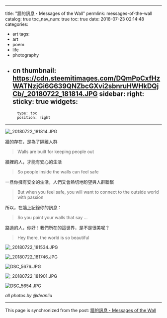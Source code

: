 
---
title: "牆的訊息・Messages of the Wall"
permlink: messages-of-the-wall
catalog: true
toc_nav_num: true
toc: true
date: 2018-07-23 02:14:48
categories:
- art
tags:
- art
- poem
- life
- photography
- cn
thumbnail: https://cdn.steemitimages.com/DQmPpCxfHzWATNzjGi6G639QNZbcGXvi2sbnruHWHkDQjCb/_20180722_181814.JPG
sidebar:
    right:
        sticky: true
widgets:
    -
        type: toc
        position: right
---


![_20180722_181814.JPG](https://cdn.steemitimages.com/DQmPpCxfHzWATNzjGi6G639QNZbcGXvi2sbnruHWHkDQjCb/_20180722_181814.JPG)

牆的存在，是為了隔離人群
>Walls are built for keeping people out

牆裡的人，才能有安心的生活
>So people inside the walls can feel safe

一旦你擁有安全的生活，人們又會熱切地盼望與人群聯繫
>But when you feel safe, you will want to connect to the outside world with passion

所以，在牆上記錄你的訊息：
>So you paint your walls that say …

路過的人，你好！我們所在的這世界，是不是很美呢？
>Hey there, the world is so beautiful

![_20180722_181534.JPG](https://cdn.steemitimages.com/DQmWRhFammYVAPzJb94AAMFbjf6vspxNiTipYxNUCd4WvST/_20180722_181534.JPG)

![_20180722_181746.JPG](https://cdn.steemitimages.com/DQmPmJQhEAXYgMG8LTG2pmE1Q79YZ7yiFDyBajpWc3NZfck/_20180722_181746.JPG)

![DSC_5676.JPG](https://ipfs.busy.org/ipfs/QmVSMZTNfPQT76L3gkfxkX3MWkCGMn7Ab4MjHV8Xwat4YW)

![_20180722_181901.JPG](https://cdn.steemitimages.com/DQmXKusJfWdeMCkcEFQ99qx2dfrUTD1s83SV9Bsad8VoiAq/_20180722_181901.JPG)

![DSC_5654.JPG](https://cdn.steemitimages.com/DQmaVVjdaqWzJZEu9Hko1fgJeoe1pVaM4LEX5NuSaoN2M7E/DSC_5654.JPG)

*all photos by @deanliu*

- - -

This page is synchronized from the post: [牆的訊息・Messages of the Wall](https://steemit.com/@deanliu/messages-of-the-wall)
